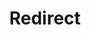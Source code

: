 ﻿---
layout: src/layouts/Redirect.astro
title: Redirect
redirect: https://octopus.com/docs/octopus-rest-api/octopus.server.exe-command-line/checkservices
pubDate:  2023-01-01
navSearch: false
navSitemap: false
navMenu: false
---
